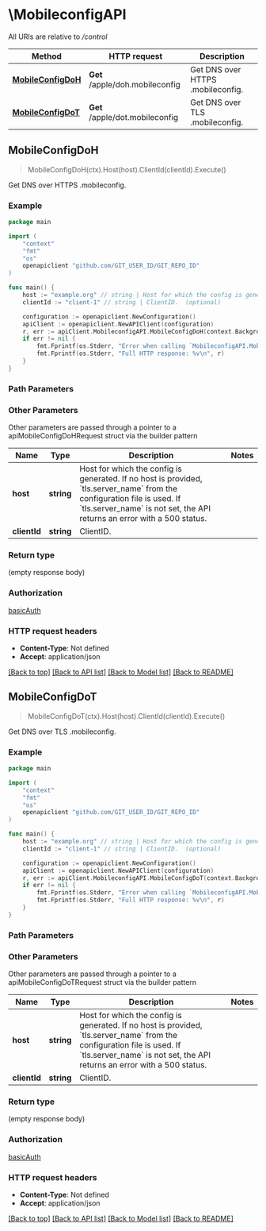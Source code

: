 # \MobileconfigAPI

All URIs are relative to */control*

Method | HTTP request | Description
------------- | ------------- | -------------
[**MobileConfigDoH**](MobileconfigAPI.md#MobileConfigDoH) | **Get** /apple/doh.mobileconfig | Get DNS over HTTPS .mobileconfig.
[**MobileConfigDoT**](MobileconfigAPI.md#MobileConfigDoT) | **Get** /apple/dot.mobileconfig | Get DNS over TLS .mobileconfig.



## MobileConfigDoH

> MobileConfigDoH(ctx).Host(host).ClientId(clientId).Execute()

Get DNS over HTTPS .mobileconfig.

### Example

```go
package main

import (
	"context"
	"fmt"
	"os"
	openapiclient "github.com/GIT_USER_ID/GIT_REPO_ID"
)

func main() {
	host := "example.org" // string | Host for which the config is generated.  If no host is provided, `tls.server_name` from the configuration file is used.  If `tls.server_name` is not set, the API returns an error with a 500 status. 
	clientId := "client-1" // string | ClientID.  (optional)

	configuration := openapiclient.NewConfiguration()
	apiClient := openapiclient.NewAPIClient(configuration)
	r, err := apiClient.MobileconfigAPI.MobileConfigDoH(context.Background()).Host(host).ClientId(clientId).Execute()
	if err != nil {
		fmt.Fprintf(os.Stderr, "Error when calling `MobileconfigAPI.MobileConfigDoH``: %v\n", err)
		fmt.Fprintf(os.Stderr, "Full HTTP response: %v\n", r)
	}
}
```

### Path Parameters



### Other Parameters

Other parameters are passed through a pointer to a apiMobileConfigDoHRequest struct via the builder pattern


Name | Type | Description  | Notes
------------- | ------------- | ------------- | -------------
 **host** | **string** | Host for which the config is generated.  If no host is provided, &#x60;tls.server_name&#x60; from the configuration file is used.  If &#x60;tls.server_name&#x60; is not set, the API returns an error with a 500 status.  | 
 **clientId** | **string** | ClientID.  | 

### Return type

 (empty response body)

### Authorization

[basicAuth](../README.md#basicAuth)

### HTTP request headers

- **Content-Type**: Not defined
- **Accept**: application/json

[[Back to top]](#) [[Back to API list]](../README.md#documentation-for-api-endpoints)
[[Back to Model list]](../README.md#documentation-for-models)
[[Back to README]](../README.md)


## MobileConfigDoT

> MobileConfigDoT(ctx).Host(host).ClientId(clientId).Execute()

Get DNS over TLS .mobileconfig.

### Example

```go
package main

import (
	"context"
	"fmt"
	"os"
	openapiclient "github.com/GIT_USER_ID/GIT_REPO_ID"
)

func main() {
	host := "example.org" // string | Host for which the config is generated.  If no host is provided, `tls.server_name` from the configuration file is used.  If `tls.server_name` is not set, the API returns an error with a 500 status. 
	clientId := "client-1" // string | ClientID.  (optional)

	configuration := openapiclient.NewConfiguration()
	apiClient := openapiclient.NewAPIClient(configuration)
	r, err := apiClient.MobileconfigAPI.MobileConfigDoT(context.Background()).Host(host).ClientId(clientId).Execute()
	if err != nil {
		fmt.Fprintf(os.Stderr, "Error when calling `MobileconfigAPI.MobileConfigDoT``: %v\n", err)
		fmt.Fprintf(os.Stderr, "Full HTTP response: %v\n", r)
	}
}
```

### Path Parameters



### Other Parameters

Other parameters are passed through a pointer to a apiMobileConfigDoTRequest struct via the builder pattern


Name | Type | Description  | Notes
------------- | ------------- | ------------- | -------------
 **host** | **string** | Host for which the config is generated.  If no host is provided, &#x60;tls.server_name&#x60; from the configuration file is used.  If &#x60;tls.server_name&#x60; is not set, the API returns an error with a 500 status.  | 
 **clientId** | **string** | ClientID.  | 

### Return type

 (empty response body)

### Authorization

[basicAuth](../README.md#basicAuth)

### HTTP request headers

- **Content-Type**: Not defined
- **Accept**: application/json

[[Back to top]](#) [[Back to API list]](../README.md#documentation-for-api-endpoints)
[[Back to Model list]](../README.md#documentation-for-models)
[[Back to README]](../README.md)

